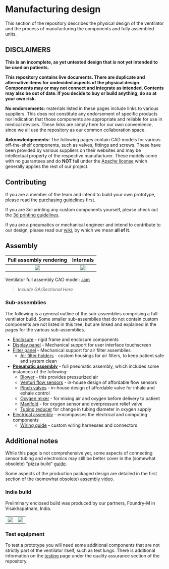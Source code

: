 # Manufacturing design

This section of the repository describes the physical design of the ventilator and the process of manufacturing the
components and fully assembled units.

## DISCLAIMERS

**This is an incomplete, as yet untested design that is not yet intended to be used on patients.**

**This repository contains live documents. There are duplicate and alternative items for undecided aspects of the
physical design. Components may or may not connect and integrate as intended. Contents may also be out of date. If you
decide to buy or build anything, do so at your own risk.**

**No endorsements:** materials listed in these pages include links to various suppliers. This does not constitute
any endorsement of specific products nor indication that those components are appropriate and reliable for use in
medical devices. These links are simply here for our own convenience, since we all use the repository as our common
collaboration space.

**Acknowledgements:** The following pages contain CAD models for various off-the-shelf components, such as valves,
fittings and screws. These have been provided by various suppliers on their websites and may be intellectual
property of the respective manufacturer. These models come with no guarantees and do **NOT** fall under the
[Apache license](../LICENSE) which generally applies the rest of our project.

## Contributing

If you are a member of the team and intend to build your own prototype, please read the
[purchasing guidelines](purchasing_guidelines.md) first.

If you are 3d-printing any custom components yourself, please check out the [3d printing guidelines](3d_printing).

If you are a pneumatics or mechanical engineer and intend to contribute to our design, please read
our [wiki](https://github.com/RespiraWorks/Ventilator/wiki), by which we mean **all of it**.

## Assembly

| Full assembly rendering    |  Internals   |
|:---:|:---:|
| [![](images/rendering_smaller.jpg)](images/rendering_full.jpg) | [![](pneumatics/images/rendering_smaller.jpg)](pneumatics/images/rendering_full.jpg) |


Ventilator full assembly CAD model: [.iam](ventilator_assembly.iam)

>*Include GA/Sectional Here*

### Sub-assemblies

The following is a general outline of the sub-assemblies comprising a full ventilator build. Some smaller
sub-assemblies that do not contain custom components are not listed in this tree, but are linked and explained in the
pages for the various sub-assemblies.

* [Enclosure](enclosure) - rigid frame and enclosure components
* [Display panel](display_panel) - Mechanical support for user interface touchscreen
* [Filter panel](filter_panel) - Mechanical support for air filter assemblies
  * [Air filter holders](filter_panel/filter_holder) - custom housings for air filters, to keep patient safe and system clean
* [**Pneumatic assembly**](pneumatics) - full pneumatic assembly, which includes some instances of the following:
  * [Blower](pneumatics/blower) - this provides pressurized air
  * [Venturi flow sensors](pneumatics/venturi) - in-house design of affordable flow sensors
  * [Pinch valves](pneumatics/pinch_valve) - in-house design of affordable valve for inhale and exhale control
  * [Oxygen mixer](pneumatics/mixer) - for mixing air and oxygen before delivery to patient
  * [Manifold](pneumatics/manifold) - for oxygen sensor and overpressure relief valve
  * [Tubing reducer](pneumatics/reducer_3-4_1-4) for change in tubing diameter in oxygen supply
* [Electrical assembly](electrical) - encompasses the electrical and computing components
  * [Wiring guide](electrical/wiring) - custom wiring harnesses and connectors

## Additional notes

While this page is not comprehensive yet, some aspects of connecting sensor tubing and electronics may still be
better cover in the (somewhat obsolete) "pizza build" [guide](../quality-assurance/testing/pizza_build).

Some aspects of the production packaged design are detailed in the first section of the (somewhat obsolete)
[assembly video](https://youtu.be/2hdV5CWcLb4).

### India build

Preliminary enclosed build was produced by our partners, Foundry-M in Visakhapatnam, India.

|     |     |
|:---:|:---:|
|![](images/India_build_yellow.jpeg) | ![](images/India_build_open_back.jpeg)  |


### Test equipment

To test a prototype you will need some additional components that are not strictly part of the ventilator itself, such
as test lungs. There is additional information on the [testing](../quality-assurance/testing) page under the quality
assurance section of the repository.
